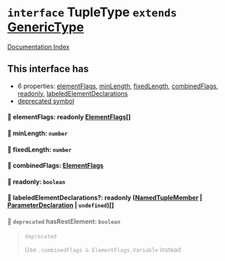 # `interface` TupleType `extends` [GenericType](../private.interface.GenericType/README.md)

[Documentation Index](../README.md)

## This interface has

- 6 properties:
[elementFlags](#-elementflags-readonly-elementflags),
[minLength](#-minlength-number),
[fixedLength](#-fixedlength-number),
[combinedFlags](#-combinedflags-elementflags),
[readonly](#-readonly-boolean),
[labeledElementDeclarations](#-labeledelementdeclarations-readonly-namedtuplemember--parameterdeclaration--undefined)
- [deprecated symbol](#-deprecated-hasrestelement-boolean)


#### 📄 elementFlags: readonly [ElementFlags](../enum.ElementFlags/README.md)\[]



#### 📄 minLength: `number`



#### 📄 fixedLength: `number`



#### 📄 combinedFlags: [ElementFlags](../enum.ElementFlags/README.md)



#### 📄 readonly: `boolean`



#### 📄 labeledElementDeclarations?: readonly ([NamedTupleMember](../private.interface.NamedTupleMember/README.md) | [ParameterDeclaration](../private.interface.ParameterDeclaration/README.md) | `undefined`)\[]



<div style="opacity:0.6">

#### 📄 `deprecated` hasRestElement: `boolean`

> `deprecated`
> 
> Use `.combinedFlags & ElementFlags.Variable` instead



</div>

